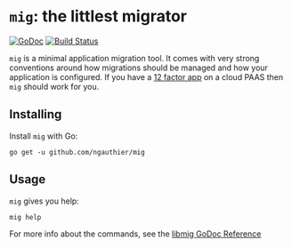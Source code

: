 # `mig`: the littlest migrator

[![GoDoc](https://godoc.org/github.com/ngauthier/mig?status.svg)](https://godoc.org/github.com/ngauthier/mig)
[![Build Status](https://travis-ci.org/ngauthier/mig.svg?branch=master)](https://travis-ci.org/ngauthier/mig)

`mig` is a minimal application migration tool. It comes with very strong conventions around how
migrations should be managed and how your application is configured. If you have a
[12 factor app](https://12factor.net/) on a cloud PAAS then `mig` should work for you.

## Installing

Install `mig` with Go:

```
go get -u github.com/ngauthier/mig
```

## Usage

`mig` gives you help:

```
mig help
```

For more info about the commands, see the [libmig GoDoc Reference](https://godoc.org/github.com/ngauthier/mig/libmig)